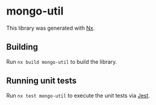 # mongo-util

This library was generated with [Nx](https://nx.dev).

## Building

Run `nx build mongo-util` to build the library.

## Running unit tests

Run `nx test mongo-util` to execute the unit tests via [Jest](https://jestjs.io).
